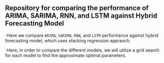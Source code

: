 ## Repository for comparing the performance of ARIMA, SARIMA, RNN, and LSTM against Hybrid Forecasting Model

-Here we compare `ARIMA`, `SARIMA`, `RNN`, and `LSTM` performance against hybrid forecasting model, which uses stacking regression appraoch. 

-Here, in order to compare the different models, we will utilize a grid search for each model to find the 
approximate optimal parameters. 